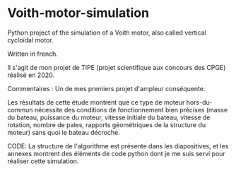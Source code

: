 # Voith-motor-simulation

Python project of the simulation of a Voith motor, also called vertical cycloïdal motor.

Written in french.

Il s'agit de mon projet de TIPE (projet scientifique aux concours des CPGE) réalisé en 2020.

Commentaires : Un de mes premiers projet d'ampleur conséquente.

Les résultats de cette étude montrent que ce type de moteur hors-du-commun nécessite des conditions de fonctionnement bien précises (masse du bateau, puissance du moteur, vitesse initiale du bateau, vitesse de rotation, nombre de pales, rapports géométriques de la structure du moteur) sans quoi le bateau décroche.

CODE: La structure de l'algorithme est présente dans les diapositives, et les annexes montrent des éléments de code python dont je me suis servi pour réaliser cette simulation.
